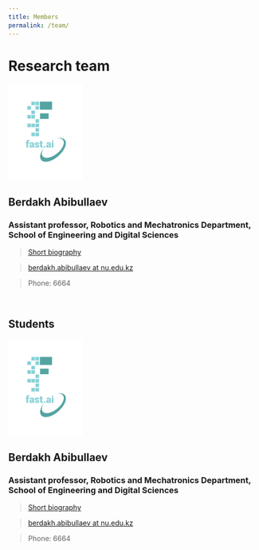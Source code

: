 ```yaml
---
title: Members
permalink: /team/
---
```

# Research team

<img src="..\images\logo.png" alt="drawing" width="150"/>

## Berdakh Abibullaev

### Assistant professor, Robotics and Mechatronics Department, School of Engineering and Digital Sciences
 
> [Short biography](http://www.davidhampgonsalves.com)

> [berdakh.abibullaev at nu.edu.kz](mailto:berdakh.abibullaev@nu.edu.kz)

> Phone: 6664

&nbsp;&nbsp; &nbsp; &nbsp;



## Students

<img src="..\images\logo.png" alt="drawing" width="150"/>

## Berdakh Abibullaev

### Assistant professor, Robotics and Mechatronics Department, School of Engineering and Digital Sciences
 
> [Short biography](http://www.davidhampgonsalves.com)

> [berdakh.abibullaev at nu.edu.kz](mailto:berdakh.abibullaev@nu.edu.kz)

> Phone: 6664
 